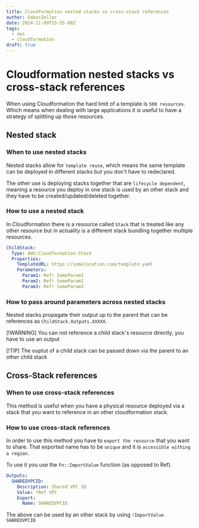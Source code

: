 ```yaml
---
title: Cloudformation nested stacks vs cross-stack references
author: GaborZeller
date: 2024-11-09T15-55-08Z
tags:
  - aws
  - cloudformation
draft: true
---
```


# Cloudformation nested stacks vs cross-stack references

When using Cloudformation the hard limit of a template is `500 resources`. Which means when dealing with large applications it is useful to have a strategy of splitting up those resources.

## Nested stack

### When to use nested stacks

Nested stacks allow for `template reuse`, which means the same template can be deployed in different stacks but you don't have to redeclared.

The other use is deploying stacks together that are `lifecycle dependent`, meaning a resource you deploy in one stack is used by an other stack and they have to be created/updated/deleted together.

### How to use a nested stack

In Cloudformation there is a resource called `Stack` that is treated like any other resource but in actuality is a different stack bundling together multiple resources.

```yaml
ChildStack:
  Type: AWS:Cloudformation:Stack
  Properties:
    TemplateURL: https://somelocation.com/template.yaml
    Parameters:
      Param1: Ref! SomeParam1
      Param2: Ref! SomeParam2
      Param3: Ref! SomeParam3
```

### How to pass around parameters across nested stacks

Nested stacks propagate their output up to the parent that can be references as `ChildStack.Outputs.XXXXX`.

[!WARNING] You can not reference a child stack's resource directly, you have to use an output

[!TIP] The ouptut of a child stack can be passed down via the parent to an other child stack

## Cross-Stack references

### When to use cross-stack references

This method is useful when you have a physical resource deployed via a stack that you want to reference in an other cloudformation stack.

### How to use cross-stack references

In order to use this method you have to `export the resource` that you want to share. That exported name has to be `unique` and it is `accessible withing a region`.

To use it you use the `Fn::ImportValue` function (as opposed to Ref).

```yaml
Outputs:
  SHAREDVPCID:
    Description: Shared VPC ID
    Value: !Ref VPC
    Export:
      Name: SHAREDVPCID
```

The above can be used by an other stack by using `!ImportValue SHAREDVPCID`



